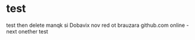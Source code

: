 # test
test then delete
manqk si
Dobavix nov red ot brauzara github.com online
-next
onether test 


